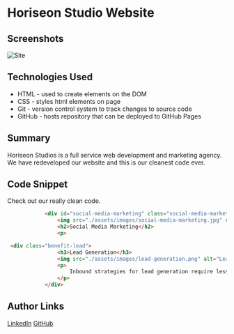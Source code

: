 # 

# Horiseon Studio Website 

## Screenshots 
![Site](1.png)

## Technologies Used
- HTML - used to create elements on the DOM
- CSS - styles html elements on page
- Git - version control system to track changes to source code
- GitHub - hosts repository that can be deployed to GitHub Pages

## Summary 
Horiseon Studios is a full service web development and marketing agency. 
We have redeveloped our website and this is our cleanest code ever. 

## Code Snippet

Check out our really clean code. 
```html
            <div id="social-media-marketing" class="social-media-marketing">
                <img src="./assets/images/social-media-marketing.jpg" class="float-left" alt="Social Media Marketing Image - People collaborating around a desk that is covered with social media logos." />
                <h2>Social Media Marketing</h2>
                <p>
```

```html
 <div class="benefit-lead">
                <h3>Lead Generation</h3>
                <img src="./assets/images/lead-generation.png" alt="Lead Generation Icon - a gear turning into dollar signs" />
                <p>
                    Inbound strategies for lead generation require less work for your business, bringing customers directly to your website.
                </p>
            </div>
```


## Author Links
[LinkedIn](https://www.linkedin.com/in/randhunt/)
[GitHub](https://github.com/Rand-Hunt)
